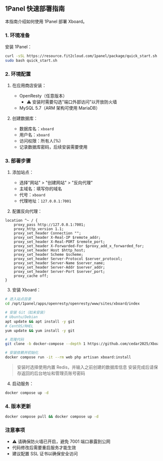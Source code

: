 ## 1Panel 快速部署指南

本指南介绍如何使用 1Panel 部署 Xboard。

### 1. 环境准备

安装 1Panel：
```bash
curl -sSL https://resource.fit2cloud.com/1panel/package/quick_start.sh -o quick_start.sh && \
sudo bash quick_start.sh
```

### 2. 环境配置

1. 在应用商店安装：
   - OpenResty（任意版本）
     - ⚠️ 安装时需要勾选"端口外部访问"以开放防火墙
   - MySQL 5.7（ARM 架构可使用 MariaDB）

2. 创建数据库：
   - 数据库名：`xboard`
   - 用户名：`xboard`
   - 访问权限：所有人(%)
   - 记录数据库密码，后续安装需要使用

### 3. 部署步骤

1. 添加站点：
   - 选择"网站" > "创建网站" > "反向代理"
   - 主域名：填写你的域名
   - 代号：`xboard`
   - 代理地址：`127.0.0.1:7001`

2. 配置反向代理：
```nginx
location ^~ / {
    proxy_pass http://127.0.0.1:7001;
    proxy_http_version 1.1;
    proxy_set_header Connection "";
    proxy_set_header X-Real-IP $remote_addr;
    proxy_set_header X-Real-PORT $remote_port;
    proxy_set_header X-Forwarded-For $proxy_add_x_forwarded_for;
    proxy_set_header Host $http_host;
    proxy_set_header Scheme $scheme;
    proxy_set_header Server-Protocol $server_protocol;
    proxy_set_header Server-Name $server_name;
    proxy_set_header Server-Addr $server_addr;
    proxy_set_header Server-Port $server_port;
    proxy_cache off;
}
```

3. 安装 Xboard：
```bash
# 进入站点目录
cd /opt/1panel/apps/openresty/openresty/www/sites/xboard/index

# 安装 Git（如未安装）
# Ubuntu/Debian
apt update && apt install -y git
# CentOS/RHEL
yum update && yum install -y git

# 克隆代码
git clone -b docker-compose --depth 1 https://github.com/cedar2025/Xboard ./

# 安装依赖并初始化
docker compose run -it --rm web php artisan xboard:install
```
> 安装时选择使用内置 Redis，并输入之前创建的数据库信息
> 安装完成后请保存返回的后台地址和管理员账号密码

4. 启动服务：
```bash
docker compose up -d
```

### 4. 版本更新

```bash
docker compose pull && docker compose up -d
```

### 注意事项

- ⚠️ 请确保防火墙已开启，避免 7001 端口暴露到公网
- 代码修改后需要重启服务才能生效
- 建议配置 SSL 证书以确保安全访问
